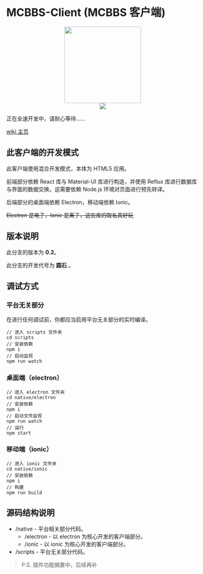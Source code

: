 # MCBBS-Client (MCBBS 客户端)

<div align="center">
<a href="http://miao.su/image/HdIbf">
<img src="http://miao.su/images/2018/12/24/447a2b32e7ec7bd5fb486.md.png" width="200" height="200">
</a>
</div>

<div align="center">
<a href="https://travis-ci.com/langyo/MCBBS-Client">
<img src="https://travis-ci.com/langyo/MCBBS-Client.svg?branch=master">
</a>
</div>

正在全速开发中，请耐心等待……

[wiki 主页](https://langyo.github.io/MCBBS-Client/docs/index)

## 此客户端的开发模式

此客户端使用混合开发模式，本体为 HTML5 应用。

前端部分依赖 React 库与 Material-UI 库进行构造，并使用 Reflux 库进行数据库与界面的数据交换。这需要依赖 Node.js 环境对页面进行预先转译。

后端部分的桌面端依赖 Electron，移动端依赖 Ionic。

~~Electron 是电子，Ionic 是离子，这些库的取名真好玩~~

## 版本说明

此分支的版本为 **0.2**。

此分支的开发代号为 **圆石** 。

## 调试方式

### 平台无关部分

在进行任何调试前，你都应当启用平台无关部分的实时编译。

    // 进入 scripts 文件夹
    cd scripts
    // 安装依赖
    npm i
    // 启动监视
    npm run watch

### 桌面端（electron）

    // 进入 electron 文件夹
    cd native/electron
    // 安装依赖
    npm i
    // 启动文件监视
    npm run watch
    // 运行
    npm start

### 移动端（ionic）

    // 进入 ionic 文件夹
    cd native/ionic
    // 安装依赖
    npm i
    // 构建
    npm run build

## 源码结构说明

- /native - 平台相关部分代码。
  - /electron - 以 electron 为核心开发的客户端部分。
  - /ionic - 以 ionic 为核心开发的客户端部分。
- /scripts - 平台无关部分代码。

> P.S. 插件功能搁置中，后续再补
